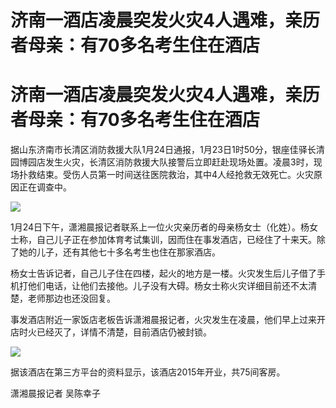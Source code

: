 # 济南一酒店凌晨突发火灾4人遇难，亲历者母亲：有70多名考生住在酒店

# 济南一酒店凌晨突发火灾4人遇难，亲历者母亲：有70多名考生住在酒店

据山东济南市长清区消防救援大队1月24日通报，1月23日1时50分，银座佳驿长清园博园店发生火灾，长清区消防救援大队接警后立即赶赴现场处置。凌晨3时，现场扑救结束。受伤人员第一时间送往医院救治，其中4人经抢救无效死亡。火灾原因正在调查中。

![](https://inews.gtimg.com/om_bt/OQlUglR6ZidzH7F95blnTEGLKtlveishjLBKIcECwL6CsAA/1000)

1月24日下午，潇湘晨报记者联系上一位火灾亲历者的母亲杨女士（化姓）。杨女士称，自己儿子正在参加体育考试集训，因而住在事发酒店，已经住了十来天。除了她的儿子，还有其他七十多名考生也住在那家酒店。

杨女士告诉记者，自己儿子住在四楼，起火的地方是一楼。火灾发生后儿子借了手机打他们电话，让他们去接他。儿子没有大碍。杨女士称火灾详细目前还不太清楚，老师那边也还没回复。

事发酒店附近一家饭店老板告诉潇湘晨报记者，火灾发生在凌晨，他们早上过来开店时火已经灭了，详情不清楚，目前酒店仍被封锁。

![](https://inews.gtimg.com/om_bt/OsEvTg_jUTZw20NFe5vbkyqXgizCKP77eEzugGy1VNG1YAA/1000)

据该酒店在第三方平台的资料显示，该酒店2015年开业，共75间客房。

潇湘晨报记者 吴陈幸子

